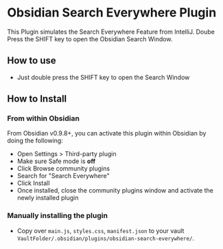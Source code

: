 # Obsidian Search Everywhere Plugin

This Plugin simulates the Search Everywhere Feature from IntelliJ.
Doube Press the SHIFT key to open the Obsidian Search Window. 

## How to use

- Just double press the SHIFT key to open the Search Window

## How to Install

### From within Obsidian

From Obsidian v0.9.8+, you can activate this plugin within Obsidian by doing the following:

- Open Settings > Third-party plugin
- Make sure Safe mode is **off**
- Click Browse community plugins
- Search for "Search Everywhere"
- Click Install
- Once installed, close the community plugins window and activate the newly installed plugin

### Manually installing the plugin

- Copy over `main.js`, `styles.css`, `manifest.json` to your vault `VaultFolder/.obsidian/plugins/obsidian-search-everywhere/`.

